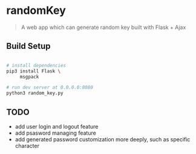 # randomKey

> A web app which can generate random key built with Flask + Ajax

## Build Setup

```bash

# install dependencies
pip3 install Flask \
     msgpack

# run dev server at 0.0.0.0:8080
python3 random_key.py

```

## TODO

- add user login and logout feature
- add psasword managing feature
- add generated password customization more deeply, such as specific character
